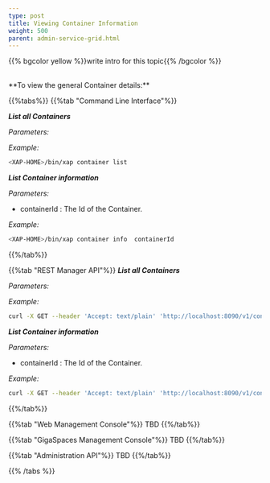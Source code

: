 ```yaml
---
type: post
title: Viewing Container Information
weight: 500
parent: admin-service-grid.html
---
```

 
  

{{% bgcolor yellow %}}write intro for this topic{{% /bgcolor %}}

<br>
**To view the general Container details:**


{{%tabs%}}
{{%tab "Command Line Interface"%}}

***List all Containers***<br>

_Parameters:_

*Example:*

```bash
<XAP-HOME>/bin/xap container list
```


***List Container information***<br>

_Parameters:_

- containerId : The Id  of the Container.
 
*Example:*
 
```bash
<XAP-HOME>/bin/xap container info  containerId
```

{{%/tab%}}


{{%tab "REST Manager API"%}}
***List all Containers***<br>
 

_Parameters:_


*Example:*

```bash
curl -X GET --header 'Accept: text/plain' 'http://localhost:8090/v1/containers'
```

***List Container information***<br>
 

_Parameters:_<br> 

- containerId : The Id  of the Container.
 
 
*Example:*
 
```bash
curl -X GET --header 'Accept: text/plain' 'http://localhost:8090/v1/containers/conatinerId'
```
{{%/tab%}}


{{%tab "Web Management Console"%}}
TBD
{{%/tab%}}


{{%tab "GigaSpaces Management Console"%}}
TBD
{{%/tab%}}


{{%tab "Administration API"%}}
TBD
{{%/tab%}}

{{% /tabs %}}

